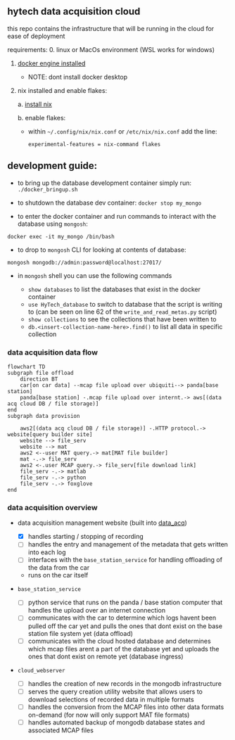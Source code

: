 ## hytech data acquisition cloud

this repo contains the infrastructure that will be running in the cloud for ease of deployment

requirements:
0. linux or MacOs environment (WSL works for windows)

1. [docker engine installed](https://docs.docker.com/engine/install/) 
    - NOTE: dont install docker desktop

2. nix installed and enable flakes:

    a. [install nix](https://nixos.org/download)

    b. enable flakes:

    - within `~/.config/nix/nix.conf` or `/etc/nix/nix.conf` add the line:
        
        ```
        experimental-features = nix-command flakes
        ```

## development guide:

- to bring up the database development container simply run: `./docker_bringup.sh`
- to shutdown the database dev container: `docker stop my_mongo`

- to enter the docker container and run commands to interact with the database using `mongosh`: 
```
docker exec -it my_mongo /bin/bash
```

- to drop to `mongosh` CLI for looking at contents of database:
```
mongosh mongodb://admin:password@localhost:27017/
```
- in `mongosh` shell you can use the following commands

    - `show databases` to list the databases that exist in the docker container
    - `use HyTech_database` to switch to database that the script is writing to (can be seen on line 62 of the `write_and_read_metas.py` script)
    - `show collections` to see the collections that have been written to
    - `db.<insert-collection-name-here>.find()` to list all data in specific collection

### data acquisition data flow
```mermaid
flowchart TD
subgraph file offload
    direction BT
    car[on car data] --mcap file upload over ubiquiti--> panda[base station]
    panda[base station] -.mcap file upload over internt.-> aws[(data acq cloud DB / file storage)]
end
subgraph data provision
    
    aws2[(data acq cloud DB / file storage)] -.HTTP protocol.-> website[query builder site]
    website --> file_serv
    website --> mat
    aws2 <--user MAT query.-> mat[MAT file builder]
    mat -.-> file_serv
    aws2 <-.user MCAP query.-> file_serv[file download link]
    file_serv -.-> matlab
    file_serv -.-> python
    file_serv -.-> foxglove
end
```

### data acquisition overview
- data acquisition management website (built into [data_acq](https://github.com/RCMast3r/data_acq/))
    - [x] handles starting / stopping of recording
    - [ ] handles the entry and management of the metadata that gets written into each log
    - [ ] interfaces with the `base_station_service` for handling offloading of the data from the car
    - runs on the car itself

- `base_station_service` 
    - [ ] python service that runs on the panda / base station computer that handles the upload over an internet connection
    - [ ] communicates with the car to determine which logs havent been pulled off the car yet and pulls the ones that dont exist on the base station file system yet (data offload)
    - [ ] communicates with the cloud hosted database and determines which mcap files arent a part of the database yet and uploads the ones that dont exist on remote yet (database ingress)

- `cloud_webserver`
    - [ ] handles the creation of new records in the mongodb infrastructure
    - [ ] serves the query creation utility website that allows users to download selections of recorded data in multiple formats 
    - [ ] handles the conversion from the MCAP files into other data formats on-demand (for now will only support MAT file formats)
    - [ ] handles automated backup of mongodb database states and associated MCAP files